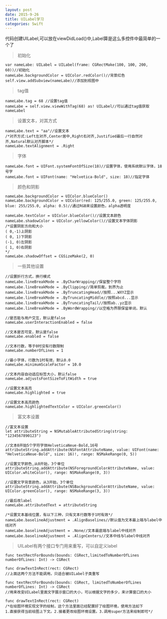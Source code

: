 ```yaml
---
layout: post
date: 2015-9-26
title: UILabel学习
categories: Swift
---
```


代码创建UILabel,可以放在viewDidLoad()中,Label算是这么多控件中最简单的一个了

>初始化

	var nameLabe: UILabel = UILabel(frame: CGRectMake(100, 100, 200, 60))//初始化
	nameLabe.backgroundColor = UIColor.redColor()//背景红色
	self.view.addSubview(nameLabe)//添加到视图中

>tag值

	nameLabe.tag = 68 //设置tag值
	nameLabe = self.view.viewWithTag(68) as! UILabel//可以通过tag值获取nameLabel
	
>设置文本，对其方式

	nameLabe.text = "aa"//设置文本
	/*对齐方式:Left左对齐,Center居中,Right右对齐,Justified最后一行自然对齐,Natural默认对齐脚本*/
	nameLabe.textAlignment = .Right
>字体	

	nameLabe.font = UIFont.systemFontOfSize(18)//设置字体，使用系统默认字体，18号字
	nameLabe.font = UIFont(name: "Helvetica-Bold", size: 18)//指定字体

>颜色和阴影

	nameLabe.backgroundColor = UIColor.blueColor()
	nameLabe.backgroundColor = UIColor(red: 125/255.0, green: 125/255.0, blue: 255/255.0, alpha: 0.5)//通过RGB来设置颜色，alpha透明度
	
	nameLabe.textColor = UIColor.blueColor()//设置文本颜色
	nameLabe.shadowColor = UIColor.yellowColor()//设置文本字体阴影
	/*设置阴影方向和大小
	( 0,-1)上阴影
	( 0, 1)下阴影
	(-1, 0)左阴影
	( 1, 0)右阴影
	*/
	nameLabe.shadowOffset = CGSizeMake(2, 0)
	
>一些其他设置

	//设置折行方式，换行模式
	nameLabe.lineBreakMode = .ByCharWrapping//保留整个字符
	nameLabe.lineBreakMode = .ByClipping//简单剪裁，到界为止
	nameLabe.lineBreakMode = .ByTruncatingHead//按照...WXYZ显示
	nameLabe.lineBreakMode = .ByTruncatingMiddle//按照abcd...显示
	nameLabe.lineBreakMode = .ByTruncatingTail//按照ab..yz显示
	nameLabe.lineBreakMode = .ByWordWrapping//以空格为界限保留单词，默认
	
	//是否能与用户交互，默认是false
	nameLabe.userInteractionEnabled = false
	
	//文本是否可变，默认是false
	nameLabe.enabled = false
	
	//文本行数，等于0时没有行数限制
	nameLabe.numberOfLines = 1
	
	//最小字体，行数为1时有效，默认0.0
	nameLabe.minimumScaleFactor = 10.0
	
	//文本内容自动适应标签大小，默认false
	nameLabe.adjustsFontSizeToFitWidth = true
	
	//设置文本高亮
	nameLabe.highlighted = true
	
	//设置文本高亮颜色
	nameLabe.highlightedTextColor = UIColor.greenColor()

>富文本设置

	//富文本设置
	let attributeString = NSMutableAttributedString(string: "1234567890123")
	
	//文本0开始5个字符字体HelveticaNeue-Bold,16号
	attributeString.addAttribute(NSFontAttributeName, value: UIFont(name: "HelveticaNeue-Bold", size: 16)!, range: NSMakeRange(0, 5))
	
	//设置文字颜色,从0开始，3个单位
	attributeString.addAttribute(NSForegroundColorAttributeName, value: UIColor.whiteColor(), range: NSMakeRange(0, 3))
	
	//设置文字背景颜色，从3开始，3个单位
	attributeString.addAttribute(NSBackgroundColorAttributeName, value: UIColor.greenColor(), range: NSMakeRange(3, 3))
	
	//最后改label
	nameLabe.attributedText = attributeString
	
	/*设置文本基线位置，有以下三种，只有文本行数等于1时有效*/
	nameLabe.baselineAdjustment = .AlignBaselines//默认值为文本最上端与label中线对齐
	nameLabe.baselineAdjustment = .None//文本最底端与label中线对齐
	nameLabe.baselineAdjustment = .AlignCenters//文本中线与label中线对齐

>UILabel有两个接口专门用来重写，可以自定义label

	func textRectForBounds(bounds: CGRect,limitedToNumberOfLines numberOfLines: Int) -> CGRect
	
	func drawTextInRect(rect: CGRect)
	//上面这两个方法不能调用，只适合被UILabel子类重写
	
	func textRectForBounds(bounds: CGRect, limitedToNumberOfLines numberOfLines: Int) -> CGRect
	//用来改变UILabel里面文字展示窗口的大小，可以根据文字的多少，来计算窗口的大小
	
	func drawTextInRect(rect: CGRect)
	/*在绘图环境实现文字的绘制，这个方法里面已经配置好了绘图环境，使用方法如下
	1.直接获得当前绘图上下文。2.接着更改绘图环境设置。3.调用super方法来绘制即可*/

